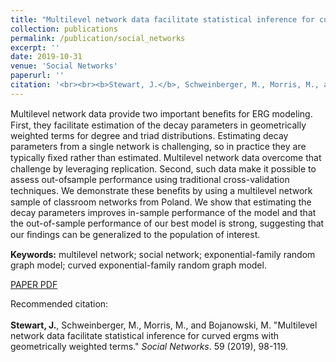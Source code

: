 ```yaml
---
title: "Multilevel network data facilitate statistical inference for curved ergms with geometrically weighted terms"
collection: publications
permalink: /publication/social_networks
excerpt: ''
date: 2019-10-31
venue: 'Social Networks'
paperurl: ''
citation: '<br><br><b>Stewart, J.</b>, Schweinberger, M., Morris, M., and Bojanowski, M. &quot;Multilevel network data facilitate statistical inference for curved ergms with geometrically weighted terms.&quot; <i>Social Networks</i>. 59 (2019), 98-119.'
---
```


Multilevel network data provide two important beneﬁts for ERG modeling. First, they facilitate estimation of the decay parameters in geometrically weighted terms for degree and triad distributions. Estimating decay parameters from a single network is challenging, so in practice they are typically ﬁxed rather than estimated. Multilevel network data overcome that challenge by leveraging replication. Second, such data make it possible to assess out-ofsample performance using traditional cross-validation techniques. We demonstrate these beneﬁts by using a multilevel network sample of classroom networks from Poland. We show that estimating the decay parameters improves in-sample performance of the model and that the out-of-sample performance of our best model is strong, suggesting that our ﬁndings can be generalized to the population of interest.

<b>Keywords:</b> multilevel network; social network; exponential-family random graph model; curved exponential-family random graph model.

[PAPER PDF](http://jrstew.github.io/files/social_networks.pdf)

Recommended citation: <br><br><b>Stewart, J.</b>, Schweinberger, M., Morris, M., and Bojanowski, M. &quot;Multilevel network data facilitate statistical inference for curved ergms with geometrically weighted terms.&quot; <i>Social Networks</i>. 59 (2019), 98-119. 

